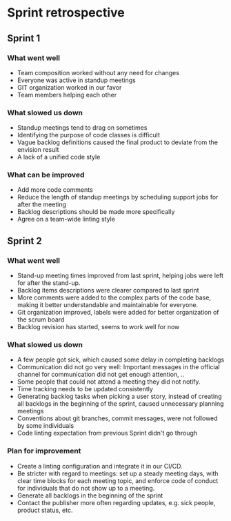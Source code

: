 # Sprint retrospective

## Sprint 1

### What went well

- Team composition worked without any need for changes
- Everyone was active in standup meetings
- GIT organization worked in our favor
- Team members helping each other

### What slowed us down

- Standup meetings tend to drag on sometimes
- Identifying the purpose of code classes is difficult
- Vague backlog definitions caused the final product to deviate from the envision result
- A lack of a unified code style

### What can be improved

- Add more code comments
- Reduce the length of standup meetings by scheduling support jobs for after the meeting
- Backlog descriptions should be made more specifically
- Agree on a team-wide linting style


## Sprint 2

### What went well

- Stand-up meeting times improved from last sprint, helping jobs were left for
after the stand-up.
- Backlog items descriptions were clearer compared to last sprint
- More comments were added to the complex parts of the code base, making it
better understandable and maintainable for everyone.
- Git organization improved, labels were added for better organization of the
scrum board
- Backlog revision has started, seems to work well for now

### What slowed us down

- A few people got sick, which caused some delay in completing backlogs
- Communication did not go very well: Important messages in the official
channel for communication did not get enough attention, ..
- Some people that could not attend a meeting they did not notify.
- Time tracking needs to be updated consistently
- Generating backlog tasks when picking a user story, instead of creating
all backlogs in the beginning of the sprint, caused unnecessary planning
meetings
- Conventions about git branches, commit messages, were not followed by
some individuals
- Code linting expectation from previous Sprint didn't go through

### Plan for improvement

- Create a linting configuration and integrate it in our CI/CD.
- Be stricter with regard to meetings: set up a steady meeting days, with
clear time blocks for each meeting topic, and enforce code of conduct for
individuals that do not show up to a meeting.
- Generate all backlogs in the beginning of the sprint
- Contact the publisher more often regarding updates, e.g. sick people, product
status, etc.